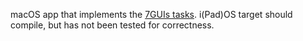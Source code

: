 macOS app that implements the [7GUIs tasks](https://eugenkiss.github.io/7guis/tasks/).
i(Pad)OS target should compile, but has not been tested for correctness.